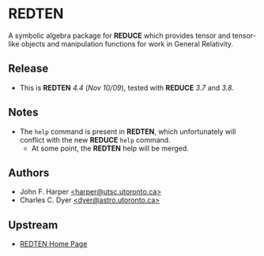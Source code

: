 # **REDTEN**

A symbolic algebra package for **REDUCE** which
provides tensor and tensor-like objects and
manipulation functions for work in General
Relativity.

## Release

- This is **REDTEN** _4.4_ (*Nov 10/09*),
  tested with **REDUCE** _3.7_ and _3.8_.

## Notes

- The `help` command is present in **REDTEN**,
  which unfortunately will conflict with the new
  **REDUCE** `help` command.
  - At some point, the **REDTEN** help will be
    merged.

## Authors

- John F. Harper [\<harper@utsc.utoronto.ca\>](mailto:harper@utsc.utoronto.ca)
- Charles C. Dyer [\<dyer@astro.utoronto.ca\>](mailto:dyer@astro.utoronto.ca)

## Upstream

- [REDTEN Home Page](https://www.utsc.utoronto.ca/~harper/redten.html)
